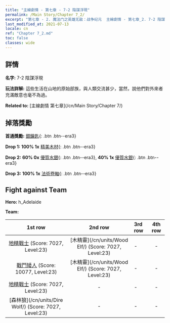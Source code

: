 ```yaml
---
title: "主線劇情 - 第七章 - 7-2 陰謀浮現"
permalink: /Main Story/Chapter 7_2/
excerpt: "第七章 - 2. 魔法门之英雄无敌：战争纪元  主線劇情 - 第七章_2. 7-2 陰謀浮現"
last_modified_at: 2021-07-13
locale: cn
ref: "Chapter 7_2.md"
toc: false
classes: wide
---
```


## 詳情

 **名字:** 7-2 陰謀浮現

 **玩法詳解:** 這些生活在山地的原始部族，與人類交流甚少，當然，說他們對外來者充滿敵意也毫不為過。

 **Related to:** [主線劇情 第七章](/cn/Main Story/Chapter 7/)

## 掉落獎勵

 **首通獎勵:** [銀鑰匙](/cn/Items/con_693/){: .btn .btn--era3}

 **Drop 1:** **100% 1x** [精美木材](/cn/Items/mat_20/){: .btn .btn--era3}

 **Drop 2:** **60% 0x** [優質水銀](/cn/Items/mat_14/){: .btn .btn--era3}, **40% 1x** [優質水銀](/cn/Items/mat_14/){: .btn .btn--era3}

 **Drop 3:** **100% 1x** [法術卷軸](/cn/Items/con_694/){: .btn .btn--era3}


## Fight against Team
 **Hero:** h_Adelaide

 **Team:**


  | 1st row | 2nd row | 3rd row | 4th row |
  |:----:|:----:|:----|:----:|
  | [地精戰士](/cn/units/Goblin/) (Score: 7027, Level:23)  | [木精靈](/cn/units/Wood Elf/) (Score: 7027, Level:23)  | - | - |
  | [戰鬥矮人](/cn/units/Dwarf/) (Score: 10077, Level:23)  | [木精靈](/cn/units/Wood Elf/) (Score: 7027, Level:23)  | - | - |
  | [地精戰士](/cn/units/Goblin/) (Score: 7027, Level:23)  | - | - | - |
  | [森林狼](/cn/units/Dire Wolf/) (Score: 7027, Level:23)  | - | - | - |


